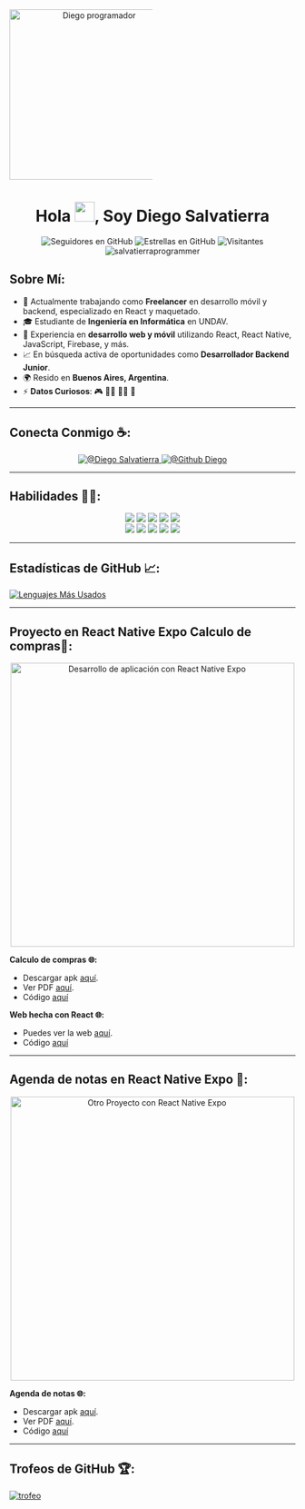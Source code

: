 <div align="center" style="width: 50%">
    <img alt="Diego programador" 
         src="" 
         width="300"/>
</div>

<h1 align="center">
    Hola <img src="https://media.giphy.com/media/hvRJCLFzcasrR4ia7z/giphy.gif" width="35">, Soy Diego Salvatierra
</h1>

<div align="center">
    <img alt="Seguidores en GitHub" src="https://img.shields.io/github/followers/salvatierraprogrammer?style=social" />
    <img alt="Estrellas en GitHub" src="https://img.shields.io/github/stars/salvatierraprogrammer?style=social" />
    <img alt="Visitantes" src="https://visitor-badge.laobi.icu/badge?page_id=salvatierraprogrammer.repoName" />
    <img src="https://komarev.com/ghpvc/?username=salvatierraprogrammer" alt="salvatierraprogrammer" />
</div>

## Sobre Mí:

- 🏢 Actualmente trabajando como **Freelancer** en desarrollo móvil y backend, especializado en React y maquetado.
- 🎓 Estudiante de **Ingeniería en Informática** en UNDAV.
- 🔧 Experiencia en **desarrollo web y móvil** utilizando React, React Native, JavaScript, Firebase, y más.
- 📈 En búsqueda activa de oportunidades como **Desarrollador Backend Junior**.
- 🌍 Resido en **Buenos Aires, Argentina**.
- ⚡ **Datos Curiosos**: 🎮 🧑‍💻 🚴‍♂️ 🍿

---

## Conecta Conmigo ☕:

<div align="center">
    <a href="https://www.linkedin.com/in/dos354ab4/">
        <img src="https://img.icons8.com/fluency/48/000000/linkedin.png" alt="@Diego Salvatierra"/>
    </a>
    <a href="https://github.com/salvatierraprogrammer">
        <img src="https://img.icons8.com/fluency/48/000000/github.png" alt="@Github Diego"/>
    </a>
</div>

---

## Habilidades 🧑‍💻:

<div align="center">
    <img src="https://img.icons8.com/color/48/000000/html-5--v1.png"/>
    <img src="https://img.icons8.com/color/48/000000/css3.png"/>
    <img src="https://img.icons8.com/color/48/000000/javascript--v1.png"/>
    <img src="https://img.icons8.com/office/48/000000/react.png"/>
    <img src="https://img.icons8.com/color/48/000000/firebase.png"/>
    <br/>
    <img src="https://img.icons8.com/color/48/000000/mysql-logo.png"/>
    <img src="https://img.icons8.com/color/48/000000/python.png"/>
    <img src="https://img.icons8.com/color/48/000000/java-coffee-cup-logo--v1.png"/>
    <img src="https://img.icons8.com/officel/48/000000/php-logo.png"/>
    <img src="https://img.icons8.com/fluency/48/000000/laravel.png"/>
</div>

---

## Estadísticas de GitHub 📈:

[![Lenguajes Más Usados](https://github-readme-stats.vercel.app/api/top-langs/?username=salvatierraprogrammer&theme=algolia)](https://github.com/salvatierraprogrammer/github-readme-stats)

---

## Proyecto en React Native Expo Calculo de compras📱:

<div align="center">
    <img alt="Desarrollo de aplicación con React Native Expo" 
         src="https://firebasestorage.googleapis.com/v0/b/react-firebase-e0cf3.appspot.com/o/Google%20Pixel%204%20XL%20Presentation.png?alt=media&token=8eb903bb-f9df-4fc9-b71d-1a033855931b" 
         width="500"/>
</div>

**Calculo de compras 🌐:**

- Descargar apk [aquí](https://drive.google.com/file/d/1sSEXt5JWVBSrkVzcKSn5v8nVO6C6xi66/view?usp=sharing).
- Ver PDF [aquí](https://drive.google.com/file/d/1nbBHqSKm4PHVg8UxABweilFKFIUSGvZv/view?usp=sharing).
- Código [aquí](#)

**Web hecha con React 🌐:**

- Puedes ver la web [aquí](https://mis-compras-calculo.netlify.app/).
- Código [aquí](#)

---

## Agenda de notas en React Native Expo 📱:

<div align="center">
    <img alt="Otro Proyecto con React Native Expo" 
         src="https://firebasestorage.googleapis.com/v0/b/react-firebase-e0cf3.appspot.com/o/Captura%20de%20pantalla%202024-10-02%20202110.png?alt=media&token=f3b026e0-3709-471d-8dc5-1be9085455d1" 
         width="500"/>
</div>

**Agenda de notas 🌐:**

- Descargar apk [aquí](https://drive.google.com/file/d/1wHhdyxg7hveNjwPy9qwIMTEFSM5FPNu-/view?usp=sharing).
- Ver PDF [aquí](https://drive.google.com/file/d/1miIAP4qkDpUQeLL99A9Eh5mxv8G7Dvej/view?usp=sharing).
- Código [aquí](#)

---

## Trofeos de GitHub 🏆:

[![trofeo](https://github-profile-trophy.vercel.app/?username=salvatierraprogrammer)](https://github.com/salvatierraprogrammer/github-profile-trophy)
